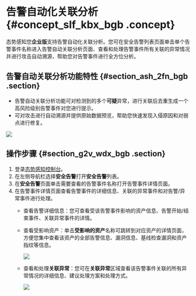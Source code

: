 # 告警自动化关联分析 {#concept_slf_kbx_bgb .concept}

态势感知您**企业版**支持告警自动化关联分析。您可在安全告警列表页面单击单个告警事件名称进入告警自动关联分析页面、查看和处理告警事件所有关联的异常情况并进行攻击自动溯源，帮助您对告警事件进行全方位分析。

## 告警自动关联分析功能特性 {#section_ash_2fn_bgb .section}

-   告警自动关联分析功能可对检测到的多个**可疑**异常，进行关联后去重生成一个高风险级别告警事件对您进行提示。
-   可对攻击进行自动溯源并提供原始数据预览，帮助您快速发现入侵原因和对弱点进行修复。

![](http://static-aliyun-doc.oss-cn-hangzhou.aliyuncs.com/assets/img/61174/154451010833909_zh-CN.png)

## 操作步骤 {#section_g2v_wdx_bgb .section}

1.  登录[态势感知控制台](https://yundun.console.aliyun.com/?p=sas)。
2.  在左侧导航栏选择**安全告警**打开**安全告警**列表。
3.  在**安全告警**页面单击需要查看的告警事件名称打开告警事件详情页面。
4.  在告警事件详情页面查看告警事件的详细信息、关联的异常事件和对告警/异常事件进行处理。
    -   查看告警详细信息：您可查看受该告警事件影响的资产信息、告警开始/结束事件、关联异常事件的详情。
    -   查看受影响资产：单击**受影响的资产**名称可跳转到对应资产的详情页面，方便您集中查看该资产的全部告警信息、漏洞信息、基线检查漏洞和资产指纹等信息。

        ![](http://static-aliyun-doc.oss-cn-hangzhou.aliyuncs.com/assets/img/61174/154451010833910_zh-CN.png)

    -   查看和处理**关联异常**：您可在**关联异常**区域查看该告警事件关联的所有异常情况的详细信息、建议处理方案和处理方式。

        ![](http://static-aliyun-doc.oss-cn-hangzhou.aliyuncs.com/assets/img/61174/154451010833911_zh-CN.png)


